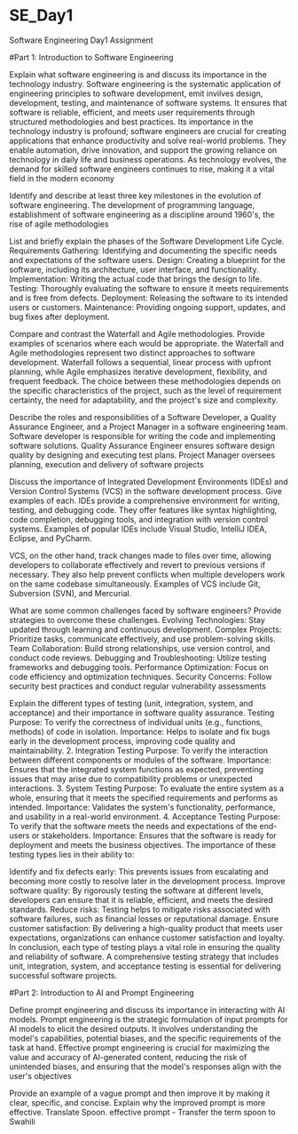# SE_Day1
Software Engineering Day1 Assignment

#Part 1: Introduction to Software Engineering

Explain what software engineering is and discuss its importance in the technology industry.
Software engineering is the systematic application of engineering principles to software development, emit invilves design, development, testing, and maintenance of software systems. It ensures that software is reliable, efficient, and meets user requirements through structured methodologies and best practices.
Its importance in the technology industry is profound; software engineers are crucial for creating applications that enhance productivity and solve real-world problems. They enable automation, drive innovation, and support the growing reliance on technology in daily life and business operations. As technology evolves, the demand for skilled software engineers continues to rise, making it a vital field in the modern economy

Identify and describe at least three key milestones in the evolution of software engineering.
The development of programming language, establishment of software engineering as a discipline around 1960's, the rise of agile methodologies 

List and briefly explain the phases of the Software Development Life Cycle.
Requirements Gathering: Identifying and documenting the specific needs and expectations of the software users.
Design: Creating a blueprint for the software, including its architecture, user interface, and functionality.
Implementation: Writing the actual code that brings the design to life.
Testing: Thoroughly evaluating the software to ensure it meets requirements and is free from defects.
Deployment: Releasing the software to its intended users or customers.
Maintenance: Providing ongoing support, updates, and bug fixes after deployment.

Compare and contrast the Waterfall and Agile methodologies. Provide examples of scenarios where each would be appropriate.
the Waterfall and Agile methodologies represent two distinct approaches to software development. Waterfall follows a sequential, linear process with upfront planning, while Agile emphasizes iterative development, flexibility, and frequent feedback. The choice between these methodologies depends on the specific characteristics of the project, such as the level of requirement certainty, the need for adaptability, and the project's size and complexity.

Describe the roles and responsibilities of a Software Developer, a Quality Assurance Engineer, and a Project Manager in a software engineering team.
Software developer is responsible for writing the code and implementing software solutions. Quality Assurance Engineer ensures software design quality by designing and executing test plans. Project Manager oversees planning, execution and delivery of software projects 

Discuss the importance of Integrated Development Environments (IDEs) and Version Control Systems (VCS) in the software development process. Give examples of each.
IDEs provide a comprehensive environment for writing, testing, and debugging code. They offer features like syntax highlighting, code completion, debugging tools, and integration with version control systems. Examples of popular IDEs include Visual Studio, IntelliJ IDEA, Eclipse, and PyCharm.   

VCS, on the other hand, track changes made to files over time, allowing developers to collaborate effectively and revert to previous versions if necessary. They also help prevent conflicts when multiple developers work on the same codebase simultaneously. Examples of VCS include Git, Subversion (SVN), and Mercurial. 


What are some common challenges faced by software engineers? Provide strategies to overcome these challenges.
Evolving Technologies: Stay updated through learning and continuous development.
Complex Projects: Prioritize tasks, communicate effectively, and use problem-solving skills.
Team Collaboration: Build strong relationships, use version control, and conduct code reviews.
Debugging and Troubleshooting: Utilize testing frameworks and debugging tools.
Performance Optimization: Focus on code efficiency and optimization techniques.
Security Concerns: Follow security best practices and conduct regular vulnerability assessments

Explain the different types of testing (unit, integration, system, and acceptance) and their importance in software quality assurance.
 Testing
Purpose: To verify the correctness of individual units (e.g., functions, methods) of code in isolation.
Importance: Helps to isolate and fix bugs early in the development process, improving code quality and maintainability.
2. Integration Testing
Purpose: To verify the interaction between different components or modules of the software.
Importance: Ensures that the integrated system functions as expected, preventing issues that may arise due to compatibility problems or unexpected interactions.
3. System Testing
Purpose: To evaluate the entire system as a whole, ensuring that it meets the specified requirements and performs as intended.
Importance: Validates the system's functionality, performance, and usability in a real-world environment.
4. Acceptance Testing
Purpose: To verify that the software meets the needs and expectations of the end-users or stakeholders.
Importance: Ensures that the software is ready for deployment and meets the business objectives.
The importance of these testing types lies in their ability to:

Identify and fix defects early: This prevents issues from escalating and becoming more costly to resolve later in the development process.
Improve software quality: By rigorously testing the software at different levels, developers can ensure that it is reliable, efficient, and meets the desired standards.
Reduce risks: Testing helps to mitigate risks associated with software failures, such as financial losses or reputational damage.
Ensure customer satisfaction: By delivering a high-quality product that meets user expectations, organizations can enhance customer satisfaction and loyalty.
In conclusion, each type of testing plays a vital role in ensuring the quality and reliability of software. A comprehensive testing strategy that includes unit, integration, system, and acceptance testing is essential for delivering successful software projects.

#Part 2: Introduction to AI and Prompt Engineering


Define prompt engineering and discuss its importance in interacting with AI models.
Prompt engineering is the strategic formulation of input prompts for AI models to elicit the desired outputs. It involves understanding the model's capabilities, potential biases, and the specific requirements of the task at hand. Effective prompt engineering is crucial for maximizing the value and accuracy of AI-generated content, reducing the risk of unintended biases, and ensuring that the model's responses align with the user's objectives

Provide an example of a vague prompt and then improve it by making it clear, specific, and concise. Explain why the improved prompt is more effective.
Translate Spoon.
effective prompt - Transfer the term spoon to Swahili 

